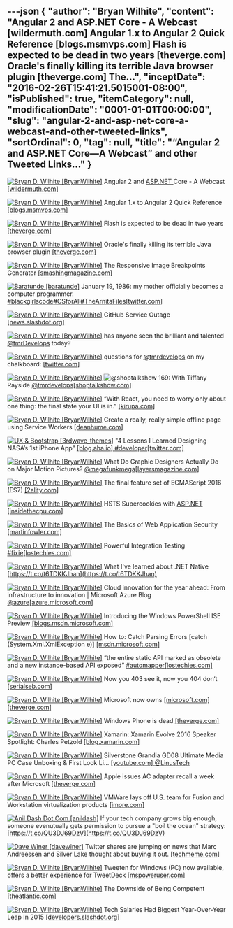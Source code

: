 ---json
{
  "author": "Bryan Wilhite",
  "content": "Angular 2 and ASP.NET  Core - A Webcast [wildermuth.com]  Angular 1.x to Angular 2 Quick Reference [blogs.msmvps.com]  Flash is expected to be dead in two years [theverge.com]  Oracle's finally killing its terrible Java browser plugin [theverge.com]  The...",
  "inceptDate": "2016-02-26T15:41:21.5015001-08:00",
  "isPublished": true,
  "itemCategory": null,
  "modificationDate": "0001-01-01T00:00:00",
  "slug": "angular-2-and-asp-net-core-a-webcast-and-other-tweeted-links",
  "sortOrdinal": 0,
  "tag": null,
  "title": "“Angular 2 and ASP.NET Core—A Webcast” and other Tweeted Links…"
}
---

[<img alt="Bryan D. Wilhite [BryanWilhite]" src="https://songhay.blob.core.windows.net/shared-social-twitter/BryanWilhite.jpeg">](http://t.co/UNdqV0Z1zz "Bryan D. Wilhite [BryanWilhite]") Angular 2 and [ASP.NET ](http://www.asp.net/) Core - A Webcast [[wildermuth.com] ](http://wildermuth.com/2016/02/01/Angular_2_and_ASP_NET_Core_-_A_Webcast)

[<img alt="Bryan D. Wilhite [BryanWilhite]" src="https://songhay.blob.core.windows.net/shared-social-twitter/BryanWilhite.jpeg">](http://t.co/UNdqV0Z1zz "Bryan D. Wilhite [BryanWilhite]") Angular 1.x to Angular 2 Quick Reference [[blogs.msmvps.com] ](http://blogs.msmvps.com/deborahk/angular-1-x-to-angular-2-quick-reference/)

[<img alt="Bryan D. Wilhite [BryanWilhite]" src="https://songhay.blob.core.windows.net/shared-social-twitter/BryanWilhite.jpeg">](http://t.co/UNdqV0Z1zz "Bryan D. Wilhite [BryanWilhite]") Flash is expected to be dead in two years [[theverge.com] ](http://www.theverge.com/2016/1/27/10840480/flash-dead-in-two-years-webm)

[<img alt="Bryan D. Wilhite [BryanWilhite]" src="https://songhay.blob.core.windows.net/shared-social-twitter/BryanWilhite.jpeg">](http://t.co/UNdqV0Z1zz "Bryan D. Wilhite [BryanWilhite]") Oracle's finally killing its terrible Java browser plugin [[theverge.com] ](http://www.theverge.com/2016/1/28/10858250/oracle-java-plugin-deprecation-jdk-9)

[<img alt="Bryan D. Wilhite [BryanWilhite]" src="https://songhay.blob.core.windows.net/shared-social-twitter/BryanWilhite.jpeg">](http://t.co/UNdqV0Z1zz "Bryan D. Wilhite [BryanWilhite]") The Responsive Image Breakpoints Generator [[smashingmagazine.com] ](https://www.smashingmagazine.com/2016/01/responsive-image-breakpoints-generation/)

[<img alt="Baratunde [baratunde]" src="https://songhay.blob.core.windows.net/shared-social-twitter/baratunde.jpg">](http://t.co/WZPMLpmLDc "Baratunde [baratunde]") January 19, 1986: my mother officially becomes a computer programmer. [#blackgirlscode](http://search.twitter.com/search?q=%23blackgirlscode)[#CSforAll](http://search.twitter.com/search?q=%23CSforAll)[#TheArnitaFiles](http://search.twitter.com/search?q=%23TheArnitaFiles)[[twitter.com] ](https://twitter.com/baratunde/status/693894987570888705/photo/1)

[<img alt="Bryan D. Wilhite [BryanWilhite]" src="https://songhay.blob.core.windows.net/shared-social-twitter/BryanWilhite.jpeg">](http://t.co/UNdqV0Z1zz "Bryan D. Wilhite [BryanWilhite]") GitHub Service Outage [[news.slashdot.org] ](http://news.slashdot.org/story/16/01/28/0211200/github-service-outage?utm_source=feedly1.0mainlinkanon&utm_medium=feed)

[<img alt="Bryan D. Wilhite [BryanWilhite]" src="https://songhay.blob.core.windows.net/shared-social-twitter/BryanWilhite.jpeg">](http://t.co/UNdqV0Z1zz "Bryan D. Wilhite [BryanWilhite]") has anyone seen the brilliant and talented [@tmrDevelops](http://twitter.com/tmrDevelops) today?

[<img alt="Bryan D. Wilhite [BryanWilhite]" src="https://songhay.blob.core.windows.net/shared-social-twitter/BryanWilhite.jpeg">](http://t.co/UNdqV0Z1zz "Bryan D. Wilhite [BryanWilhite]") questions for [@tmrdevelops](http://twitter.com/tmrdevelops) on my chalkboard: [[twitter.com] ](https://twitter.com/BryanWilhite/status/692850735973699587/photo/1)

[<img alt="Bryan D. Wilhite [BryanWilhite]" src="https://songhay.blob.core.windows.net/shared-social-twitter/BryanWilhite.jpeg">](http://t.co/UNdqV0Z1zz "Bryan D. Wilhite [BryanWilhite]") ![@shoptalkshow](http://twitter.com/shoptalkshow) 169: With Tiffany Rayside [@tmrdevelops](http://twitter.com/tmrdevelops)[[shoptalkshow.com] ](http://shoptalkshow.com/episodes/169-with-tiffany-rayside/)

[<img alt="Bryan D. Wilhite [BryanWilhite]" src="https://songhay.blob.core.windows.net/shared-social-twitter/BryanWilhite.jpeg">](http://t.co/UNdqV0Z1zz "Bryan D. Wilhite [BryanWilhite]") “With React, you need to worry only about one thing: the final state your UI is in.” [[kirupa.com] ](https://www.kirupa.com/react/introducing_react.htm)

[<img alt="Bryan D. Wilhite [BryanWilhite]" src="https://songhay.blob.core.windows.net/shared-social-twitter/BryanWilhite.jpeg">](http://t.co/UNdqV0Z1zz "Bryan D. Wilhite [BryanWilhite]") Create a really, really simple offline page using Service Workers [[deanhume.com] ](http://deanhume.com/home/blogpost/create-a-really--really-simple-offline-page-using-service-workers/10135)

[<img alt="UX & Bootstrap [3rdwave_themes]" src="https://songhay.blob.core.windows.net/shared-social-twitter/3rdwave_themes.png">](https://t.co/YxkOQb6W1f "UX & Bootstrap [3rdwave_themes]") "4 Lessons I Learned Designing NASA’s 1st iPhone App" [[blog.aha.io] ](http://blog.aha.io/index.php/4-product-management-lessons-learned-designing-nasas-1st-iphone-app/?utm_content=buffer62df2&utm_medium=social&utm_source=twitter.com&utm_campaign=buffer)[#developer](http://search.twitter.com/search?q=%23developer)[[twitter.com] ](https://twitter.com/3rdwave_themes/status/693912159869362176/photo/1)

[<img alt="Bryan D. Wilhite [BryanWilhite]" src="https://songhay.blob.core.windows.net/shared-social-twitter/BryanWilhite.jpeg">](http://t.co/UNdqV0Z1zz "Bryan D. Wilhite [BryanWilhite]") What Do Graphic Designers Actually Do on Major Motion Pictures? [@megafunkmega](http://twitter.com/megafunkmega)[[layersmagazine.com] ](http://layersmagazine.com/what-do-graphic-designers-actually-do-for-major-motion-pictures.html)

[<img alt="Bryan D. Wilhite [BryanWilhite]" src="https://songhay.blob.core.windows.net/shared-social-twitter/BryanWilhite.jpeg">](http://t.co/UNdqV0Z1zz "Bryan D. Wilhite [BryanWilhite]") The final feature set of ECMAScript 2016 (ES7) [[2ality.com] ](http://www.2ality.com/2016/01/ecmascript-2016.html)

[<img alt="Bryan D. Wilhite [BryanWilhite]" src="https://songhay.blob.core.windows.net/shared-social-twitter/BryanWilhite.jpeg">](http://t.co/UNdqV0Z1zz "Bryan D. Wilhite [BryanWilhite]") HSTS Supercookies with [ASP.NET ](http://www.asp.net/)[[insidethecpu.com] ](http://insidethecpu.com/2016/01/29/hsts-supercookies-with-asp-net/)

[<img alt="Bryan D. Wilhite [BryanWilhite]" src="https://songhay.blob.core.windows.net/shared-social-twitter/BryanWilhite.jpeg">](http://t.co/UNdqV0Z1zz "Bryan D. Wilhite [BryanWilhite]") The Basics of Web Application Security [[martinfowler.com] ](http://martinfowler.com/articles/web-security-basics.html)

[<img alt="Bryan D. Wilhite [BryanWilhite]" src="https://songhay.blob.core.windows.net/shared-social-twitter/BryanWilhite.jpeg">](http://t.co/UNdqV0Z1zz "Bryan D. Wilhite [BryanWilhite]") Powerful Integration Testing [#fixie](http://search.twitter.com/search?q=%23fixie)[[lostechies.com] ](https://lostechies.com/patricklioi/2016/01/27/powerful-integration-testing/)

[<img alt="Bryan D. Wilhite [BryanWilhite]" src="https://songhay.blob.core.windows.net/shared-social-twitter/BryanWilhite.jpeg">](http://t.co/UNdqV0Z1zz "Bryan D. Wilhite [BryanWilhite]") What I've learned about .NET Native [https://t.co/t6TDKKJhan](https://t.co/t6TDKKJhan)

[<img alt="Bryan D. Wilhite [BryanWilhite]" src="https://songhay.blob.core.windows.net/shared-social-twitter/BryanWilhite.jpeg">](http://t.co/UNdqV0Z1zz "Bryan D. Wilhite [BryanWilhite]") Cloud innovation for the year ahead: From infrastructure to innovation | Microsoft Azure Blog [@azure](http://twitter.com/azure)[[azure.microsoft.com] ](https://azure.microsoft.com/en-us/blog/cloud-innovation-for-the-year-ahead-from-infrastructure-to-innovation/)

[<img alt="Bryan D. Wilhite [BryanWilhite]" src="https://songhay.blob.core.windows.net/shared-social-twitter/BryanWilhite.jpeg">](http://t.co/UNdqV0Z1zz "Bryan D. Wilhite [BryanWilhite]") Introducing the Windows PowerShell ISE Preview [[blogs.msdn.microsoft.com] ](https://blogs.msdn.microsoft.com/powershell/2016/01/20/introducing-the-windows-powershell-ise-preview/)

[<img alt="Bryan D. Wilhite [BryanWilhite]" src="https://songhay.blob.core.windows.net/shared-social-twitter/BryanWilhite.jpeg">](http://t.co/UNdqV0Z1zz "Bryan D. Wilhite [BryanWilhite]") How to: Catch Parsing Errors [catch (System.Xml.XmlException e)] [[msdn.microsoft.com] ](https://msdn.microsoft.com/en-us/library/bb387040.aspx)

[<img alt="Bryan D. Wilhite [BryanWilhite]" src="https://songhay.blob.core.windows.net/shared-social-twitter/BryanWilhite.jpeg">](http://t.co/UNdqV0Z1zz "Bryan D. Wilhite [BryanWilhite]") “the entire static API marked as obsolete and a new instance-based API exposed” [#automapper](http://search.twitter.com/search?q=%23automapper)[[lostechies.com] ](https://lostechies.com/jimmybogard/2016/01/28/automapper-4-2-0-released/)

[<img alt="Bryan D. Wilhite [BryanWilhite]" src="https://songhay.blob.core.windows.net/shared-social-twitter/BryanWilhite.jpeg">](http://t.co/UNdqV0Z1zz "Bryan D. Wilhite [BryanWilhite]") Now you 403 see it, now you 404 don‘t [[serialseb.com] ](http://serialseb.com/blog/2016/01/29/now-you-see-it-now-you-dont/)

[<img alt="Bryan D. Wilhite [BryanWilhite]" src="https://songhay.blob.core.windows.net/shared-social-twitter/BryanWilhite.jpeg">](http://t.co/UNdqV0Z1zz "Bryan D. Wilhite [BryanWilhite]") Microsoft now owns [[microsoft.com] ](http://www.microsoft.com/surface/en-us)[[theverge.com] ](http://www.theverge.com/2016/1/27/10845868/microsoft-surface-phone-domain)

[<img alt="Bryan D. Wilhite [BryanWilhite]" src="https://songhay.blob.core.windows.net/shared-social-twitter/BryanWilhite.jpeg">](http://t.co/UNdqV0Z1zz "Bryan D. Wilhite [BryanWilhite]") Windows Phone is dead [[theverge.com] ](http://www.theverge.com/2016/1/28/10864034/windows-phone-is-dead)

[<img alt="Bryan D. Wilhite [BryanWilhite]" src="https://songhay.blob.core.windows.net/shared-social-twitter/BryanWilhite.jpeg">](http://t.co/UNdqV0Z1zz "Bryan D. Wilhite [BryanWilhite]") Xamarin: Xamarin Evolve 2016 Speaker Spotlight: Charles Petzold [[blog.xamarin.com] ](https://blog.xamarin.com/xamarin-evolve-2016-speaker-spotlight-charles-petzold/)

[<img alt="Bryan D. Wilhite [BryanWilhite]" src="https://songhay.blob.core.windows.net/shared-social-twitter/BryanWilhite.jpeg">](http://t.co/UNdqV0Z1zz "Bryan D. Wilhite [BryanWilhite]") Silverstone Grandia GD08 Ultimate Media PC Case Unboxing &amp; First Look Li... [[youtube.com] ](https://www.youtube.com/watch?v=-OwvSoQnhj4&feature=youtu.be)[@LinusTech](http://twitter.com/LinusTech)

[<img alt="Bryan D. Wilhite [BryanWilhite]" src="https://songhay.blob.core.windows.net/shared-social-twitter/BryanWilhite.jpeg">](http://t.co/UNdqV0Z1zz "Bryan D. Wilhite [BryanWilhite]") Apple issues AC adapter recall a week after Microsoft [[theverge.com] ](http://www.theverge.com/2016/1/28/10857276/apple-mac-power-adapter-recall-ipad-microsoft)

[<img alt="Bryan D. Wilhite [BryanWilhite]" src="https://songhay.blob.core.windows.net/shared-social-twitter/BryanWilhite.jpeg">](http://t.co/UNdqV0Z1zz "Bryan D. Wilhite [BryanWilhite]") VMWare lays off U.S. team for Fusion and Workstation virtualization products [[imore.com] ](http://www.imore.com/vmware-lays-us-team-fusion-and-workstation-virtualization-products)

[<img alt="Anil Dash Dot Com [anildash]" src="https://songhay.blob.core.windows.net/shared-social-twitter/anildash.jpg">](https://t.co/DGlCONxUGJ "Anil Dash Dot Com [anildash]") If your tech company grows big enough, someone evenutually gets permission to pursue a "boil the ocean" strategy: [https://t.co/QU3DJ69DzV](https://t.co/QU3DJ69DzV)

[<img alt="Dave Winer [davewiner]" src="https://songhay.blob.core.windows.net/shared-social-twitter/davewiner.png">](https://t.co/ztgzDGiyOj "Dave Winer [davewiner]") Twitter shares are jumping on news that Marc Andreessen and Silver Lake thought about buying it out. [[techmeme.com] ](http://www.techmeme.com/160201/p7#a160201p7)

[<img alt="Bryan D. Wilhite [BryanWilhite]" src="https://songhay.blob.core.windows.net/shared-social-twitter/BryanWilhite.jpeg">](http://t.co/UNdqV0Z1zz "Bryan D. Wilhite [BryanWilhite]") Tweeten for Windows (PC) now available, offers a better experience for TweetDeck [[mspoweruser.com] ](http://mspoweruser.com/tweeten-for-windows-pc-now-available-offers-a-better-experience-for-tweetdeck/)

[<img alt="Bryan D. Wilhite [BryanWilhite]" src="https://songhay.blob.core.windows.net/shared-social-twitter/BryanWilhite.jpeg">](http://t.co/UNdqV0Z1zz "Bryan D. Wilhite [BryanWilhite]") The Downside of Being Competent [[theatlantic.com] ](http://www.theatlantic.com/business/archive/2015/05/being-a-go-getter-is-no-fun/393863/?utm_source=SFFB)

[<img alt="Bryan D. Wilhite [BryanWilhite]" src="https://songhay.blob.core.windows.net/shared-social-twitter/BryanWilhite.jpeg">](http://t.co/UNdqV0Z1zz "Bryan D. Wilhite [BryanWilhite]") Tech Salaries Had Biggest Year-Over-Year Leap In 2015 [[developers.slashdot.org] ](http://developers.slashdot.org/story/16/01/26/1518224/tech-salaries-had-biggest-year-over-year-leap-in-2015?utm_source=feedly1.0mainlinkanon&utm_medium=feed)

